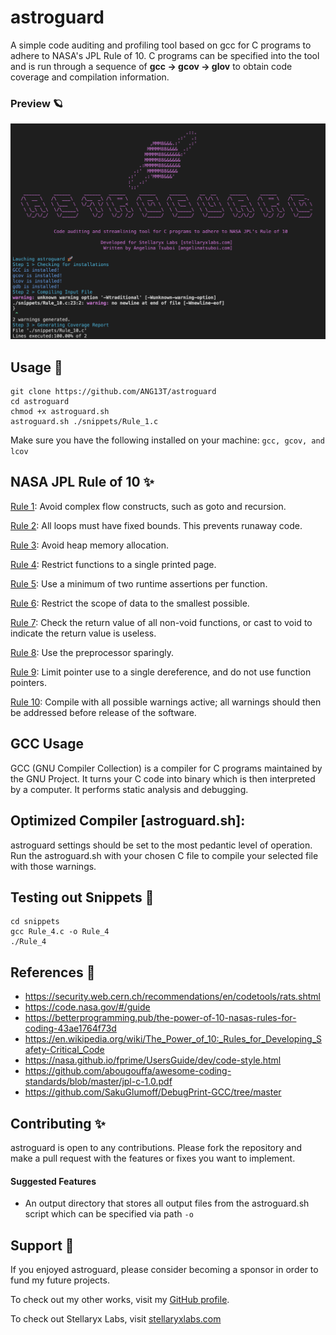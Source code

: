# astroguard
A simple code auditing and profiling tool based on gcc for C programs to adhere to NASA's JPL Rule of 10.
C programs can be specified into the tool and is run through a sequence of **gcc -> gcov -> glov** to obtain code coverage and compilation information.

### Preview 🪐
<img src="https://github.com/ANG13T/astroguard/blob/main/assets/images/preview.png" alt="astroguard Image" width="600"/>

## Usage 🚀
```
git clone https://github.com/ANG13T/astroguard
cd astroguard
chmod +x astroguard.sh
astroguard.sh ./snippets/Rule_1.c
```

Make sure you have the following installed on your machine:
`gcc, gcov, and lcov`

## NASA JPL Rule of 10 ✨

[Rule 1](https://github.com/ANG13T/astroguard/blob/main/snippets/Rule_1.c): Avoid complex flow constructs, such as goto and recursion.

[Rule 2](https://github.com/ANG13T/astroguard/blob/main/snippets/Rule_2.c): All loops must have fixed bounds. This prevents runaway code.

[Rule 3](https://github.com/ANG13T/astroguard/blob/main/snippets/Rule_3.c): Avoid heap memory allocation.

[Rule 4](https://github.com/ANG13T/astroguard/blob/main/snippets/Rule_4.c): Restrict functions to a single printed page.

[Rule 5](https://github.com/ANG13T/astroguard/blob/main/snippets/Rule_5.c): Use a minimum of two runtime assertions per function.

[Rule 6](https://github.com/ANG13T/astroguard/blob/main/snippets/Rule_6.c): Restrict the scope of data to the smallest possible.

[Rule 7](https://github.com/ANG13T/astroguard/blob/main/snippets/Rule_7.c): Check the return value of all non-void functions, or cast to void to indicate the return value is useless.

[Rule 8](https://github.com/ANG13T/astroguard/blob/main/snippets/Rule_8.c): Use the preprocessor sparingly.

[Rule 9](https://github.com/ANG13T/astroguard/blob/main/snippets/Rule_9.c): Limit pointer use to a single dereference, and do not use function pointers.

[Rule 10](https://github.com/ANG13T/astroguard/blob/main/snippets/Rule_10.c): Compile with all possible warnings active; all warnings should then be addressed before release of the software.

## GCC Usage
GCC (GNU Compiler Collection) is a compiler for C programs maintained by the GNU Project. It turns your C code into binary which is then interpreted by a computer. It performs static analysis and debugging. 

## Optimized Compiler [astroguard.sh]:
astroguard settings should be set to the most pedantic level of operation.
Run the astroguard.sh with your chosen C file to compile your selected file with those warnings.

## Testing out Snippets 🔨
```
cd snippets
gcc Rule_4.c -o Rule_4
./Rule_4
```

## References 🔬
- https://security.web.cern.ch/recommendations/en/codetools/rats.shtml
- https://code.nasa.gov/#/guide
- https://betterprogramming.pub/the-power-of-10-nasas-rules-for-coding-43ae1764f73d
- https://en.wikipedia.org/wiki/The_Power_of_10:_Rules_for_Developing_Safety-Critical_Code
- https://nasa.github.io/fprime/UsersGuide/dev/code-style.html
- https://github.com/abougouffa/awesome-coding-standards/blob/master/jpl-c-1.0.pdf
- https://github.com/SakuGlumoff/DebugPrint-GCC/tree/master

## Contributing ✨
astroguard is open to any contributions. Please fork the repository and make a pull request with the features or fixes you want to implement.

#### Suggested Features
- An output directory that stores all output files from the astroguard.sh script which can be specified via path `-o`

## Support 💜
If you enjoyed astroguard, please consider becoming a sponsor in order to fund my future projects.

To check out my other works, visit my [GitHub profile](github.com/ANG13T).

To check out Stellaryx Labs, visit [stellaryxlabs.com](stellaryxlabs.com)
